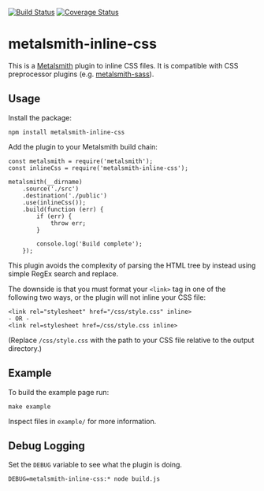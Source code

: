 [![Build Status](https://img.shields.io/travis/borisovg/metalsmith-inline-css/master.svg?style=flat-square)](https://travis-ci.org/borisovg/metalsmith-inline-css/)
[![Coverage Status](https://img.shields.io/codecov/c/github/borisovg/metalsmith-inline-css/master.svg?style=flat-square)](https://codecov.io/gh/borisovg/metalsmith-inline-css/)

# metalsmith-inline-css

This is a [Metalsmith](http://www.metalsmith.io/) plugin to inline CSS files.
It is compatible with CSS preprocessor plugins (e.g. [metalsmith-sass](https://github.com/stevenschobert/metalsmith-sass)).

## Usage

Install the package:
```
npm install metalsmith-inline-css
```

Add the plugin to your Metalsmith build chain:
```
const metalsmith = require('metalsmith');
const inlineCss = require('metalsmith-inline-css');

metalsmith(__dirname)
    .source('./src')
    .destination('./public')
    .use(inlineCss());
    .build(function (err) {
        if (err) {
            throw err;
        }

        console.log('Build complete');
    });
```

This plugin avoids the complexity of parsing the HTML tree by instead using simple RegEx search and replace.

The downside is that you must format your `<link>` tag in one of the following two ways, or the plugin will not inline your CSS file:
```
<link rel="stylesheet" href="/css/style.css" inline>
- OR -
<link rel=stylesheet href=/css/style.css inline>
```

(Replace `/css/style.css` with the path to your CSS file relative to the output directory.)

## Example

To build the example page run:

```
make example
```

Inspect files in `example/` for more information.

## Debug Logging

Set the `DEBUG` variable to see what the plugin is doing.
```
DEBUG=metalsmith-inline-css:* node build.js
```
